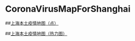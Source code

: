 # CoronaVirusMapForShanghai

##[上海本土疫情地图（点）](maplab.amap.com/share/mapv/1cb6f880670c766d3838b224f751638f)

##[上海本土疫情地图（热力图）](maplab.amap.com/share/mapv/8664591567963c3fb31c5bb13b2c0d5c)

